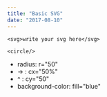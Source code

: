 ```yaml
---
title: "Basic SVG"
date: "2017-08-10"
---
```


`<svg>write your svg here</svg>`

`<circle/>`
* radius: r="50"
* -> : cx="50%"
* ^ : cy="50"
* background-color: fill="blue"

